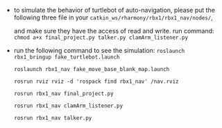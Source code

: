 
* to simulate the behavior of turtlebot of auto-navigation, please put the following three file in your 
	`catkin_ws/rharmony/rbx1/rbx1_nav/nodes/`, 
	
  and make sure they have the access of read and write. run command:
	`chmod a+x final_project.py talker.py clamArm_listener.py`

* run the following command to see the simulation:
   `roslaunch rbx1_bringup fake_turtlebot.launch`

   `roslaunch rbx1_nav fake_move_base_blank_map.launch`

   `rosrun rviz rviz -d 'rospack find rbx1_nav' /nav.rviz`

   `rosrun rbx1_nav final_project.py`

   `rosrun rbx1_nav clamArm_listener.py`

   `rosrun rbx1_nav talker.py`



